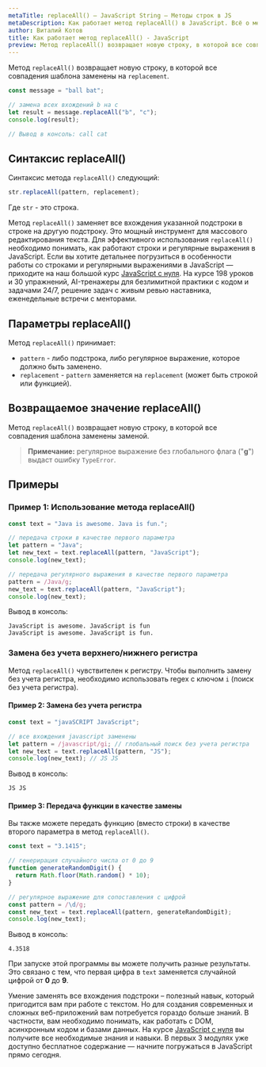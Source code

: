 ```yaml
---
metaTitle: replaceAll() – JavaScript String – Методы строк в JS
metaDescription: Как работает метод replaceAll() в JavaScript. Всё о методах работы со строками в JavaScript | База знаний PurpleSchool
author: Виталий Котов
title: Как работает метод replaceAll() - JavaScript
preview: Метод replaceAll() возвращает новую строку, в которой все совпадения шаблона заменены на replacement...
---
```


Метод `replaceAll()` возвращает новую строку, в которой все совпадения шаблона заменены на `replacement`.

```javascript
const message = "ball bat";

// замена всех вхождений b на c
let result = message.replaceAll("b", "c");
console.log(result);

// Вывод в консоль: call cat
```

## Синтаксис replaceAll()

Синтаксис метода `replaceAll()` следующий:

```javascript
str.replaceAll(pattern, replacement);
```

Где `str` - это строка.

Метод `replaceAll()` заменяет все вхождения указанной подстроки в строке на другую подстроку. Это мощный инструмент для массового редактирования текста. Для эффективного использования `replaceAll()` необходимо понимать, как работают строки и регулярные выражения в JavaScript. Если вы хотите детальнее погрузиться в особенности работы со строками и регулярными выражениями в JavaScript — приходите на наш большой курс [JavaScript с нуля](https://purpleschool.ru/course/javascript-basics?utm_source=knowledgebase&utm_medium=text&utm_campaign=kak-rabotaet-metod-replaceall-v-javascript). На курсе 198 уроков и 30 упражнений, AI-тренажеры для безлимитной практики с кодом и задачами 24/7, решение задач с живым ревью наставника, еженедельные встречи с менторами.

## Параметры replaceAll()

Метод `replaceAll()` принимает:

- `pattern` - либо подстрока, либо регулярное выражение, которое должно быть заменено.
- `replacement` - `pattern` заменяется на `replacement` (может быть строкой или функцией).

## Возвращаемое значение replaceAll()

Метод `replaceAll()` возвращает новую строку, в которой все совпадения шаблона заменены заменой.

> **Примечание:** регулярное выражение без глобального флага ("**g**") выдаст ошибку `TypeError`.

## Примеры

### Пример 1: Использование метода replaceAll()

```javascript
const text = "Java is awesome. Java is fun.";

// передача строки в качестве первого параметра
let pattern = "Java";
let new_text = text.replaceAll(pattern, "JavaScript");
console.log(new_text);

// передача регулярного выражения в качестве первого параметра
pattern = /Java/g;
new_text = text.replaceAll(pattern, "JavaScript");
console.log(new_text);
```

Вывод в консоль:

```
JavaScript is awesome. JavaScript is fun
JavaScript is awesome. JavaScript is fun.
```

### Замена без учета верхнего/нижнего регистра

Метод `replaceAll()` чувствителен к регистру. Чтобы выполнить замену без учета регистра, необходимо использовать regex с ключом `i` (поиск без учета регистра).

#### Пример 2: Замена без учета регистра

```javascript
const text = "javaSCRIPT JavaScript";

// все вхождения javascript заменены
let pattern = /javascript/gi; // глобальный поиск без учета регистра
let new_text = text.replaceAll(pattern, "JS");
console.log(new_text); // JS JS
```

Вывод в консоль:

```
JS JS
```

#### Пример 3: Передача функции в качестве замены

Вы также можете передать функцию (вместо строки) в качестве второго параметра в метод `replaceAll()`.

```javascript
const text = "3.1415";

// генерирация случайного числа от 0 до 9
function generateRandomDigit() {
  return Math.floor(Math.random() * 10);
}

// регулярное выражение для сопоставления с цифрой
const pattern = /\d/g;
const new_text = text.replaceAll(pattern, generateRandomDigit);
console.log(new_text);
```

Вывод в консоль:

```
4.3518
```

При запуске этой программы вы можете получить разные результаты. Это связано с тем, что первая цифра в `text` заменяется случайной цифрой от **0** до **9**.

Умение заменять все вхождения подстроки – полезный навык, который пригодится вам при работе с текстом. Но для создания современных и сложных веб-приложений вам потребуется гораздо больше знаний. В частности, вам необходимо понимать, как работать с DOM, асинхронным кодом и базами данных. На курсе [JavaScript с нуля](https://purpleschool.ru/course/javascript-basics?utm_source=knowledgebase&utm_medium=text&utm_campaign=kak-rabotaet-metod-replaceall-v-javascript) вы получите все необходимые знания и навыки. В первых 3 модулях уже доступно бесплатное содержание — начните погружаться в JavaScript прямо сегодня.
